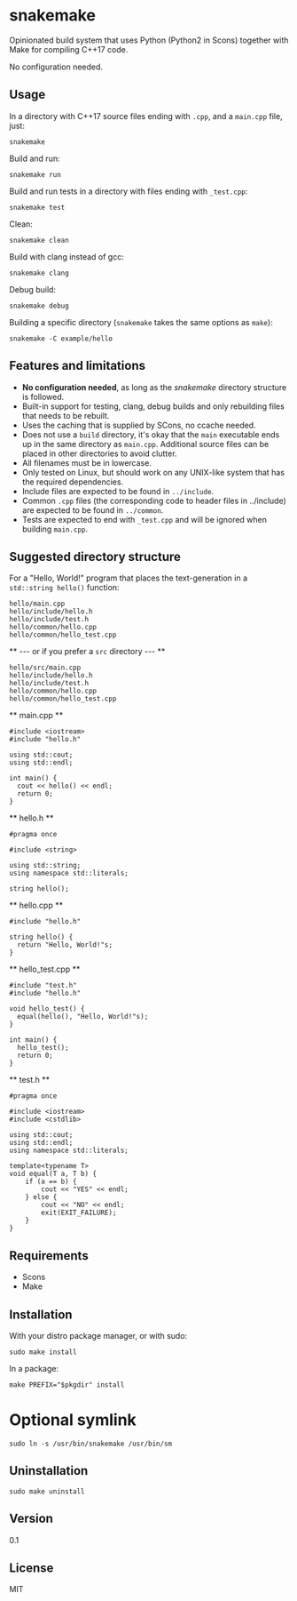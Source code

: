 # snakemake

Opinionated build system that uses Python (Python2 in Scons) together with Make for compiling C++17 code.

No configuration needed.


## Usage

In a directory with C++17 source files ending with `.cpp`, and a `main.cpp` file, just:

    snakemake

Build and run:

    snakemake run

Build and run tests in a directory with files ending with `_test.cpp`:

    snakemake test

Clean:

    snakemake clean

Build with clang instead of gcc:

    snakemake clang

Debug build:

    snakemake debug

Building a specific directory (`snakemake` takes the same options as `make`):

    snakemake -C example/hello


## Features and limitations

* **No configuration needed**, as long as the *snakemake* directory structure is followed.
* Built-in support for testing, clang, debug builds and only rebuilding files that needs to be rebuilt.
* Uses the caching that is supplied by SCons, no ccache needed.
* Does not use a `build` directory, it's okay that the `main` executable ends up in the same directory as `main.cpp`. Additional source files can be placed in other directories to avoid clutter.
* All filenames must be in lowercase.
* Only tested on Linux, but should work on any UNIX-like system that has the required dependencies.
* Include files are expected to be found in `../include`.
* Common `.cpp` files (the corresponding code to header files in ../include) are expected to be found in `../common`.
* Tests are expected to end with `_test.cpp` and will be ignored when building `main.cpp`.


## Suggested directory structure

For a "Hello, World!" program that places the text-generation in a `std::string hello()` function:


```
hello/main.cpp
hello/include/hello.h
hello/include/test.h
hello/common/hello.cpp
hello/common/hello_test.cpp
```

** --- or if you prefer a `src` directory --- **

```
hello/src/main.cpp
hello/include/hello.h
hello/include/test.h
hello/common/hello.cpp
hello/common/hello_test.cpp
```

** main.cpp **

```
#include <iostream>
#include "hello.h"

using std::cout;
using std::endl;

int main() {
  cout << hello() << endl;
  return 0;
}
```

** hello.h **

```
#pragma once

#include <string>

using std::string;
using namespace std::literals;

string hello();
```

** hello.cpp **

```
#include "hello.h"

string hello() {
  return "Hello, World!"s;
}
```

** hello_test.cpp **

```
#include "test.h"
#include "hello.h"

void hello_test() {
  equal(hello(), "Hello, World!"s);
}

int main() {
  hello_test();
  return 0;
}
```

** test.h **

```
#pragma once

#include <iostream>
#include <cstdlib>

using std::cout;
using std::endl;
using namespace std::literals;

template<typename T>
void equal(T a, T b) {
    if (a == b) {
        cout << "YES" << endl;
    } else {
        cout << "NO" << endl;
        exit(EXIT_FAILURE);
    }
}

```

## Requirements

* Scons
* Make

## Installation

With your distro package manager, or with sudo:

`sudo make install`

In a package:

`make PREFIX="$pkgdir" install`

# Optional symlink

`sudo ln -s /usr/bin/snakemake /usr/bin/sm`

## Uninstallation

`sudo make uninstall`

## Version

0.1

## License

MIT
